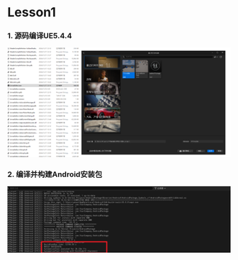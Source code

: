 # Lesson1

### 1. 源码编译UE5.4.4

![image-20241120235542885](image-20241120235542885.png)

### 2. 编译并构建Android安装包

![image-20241120235353695](image-20241120235353695.png)
